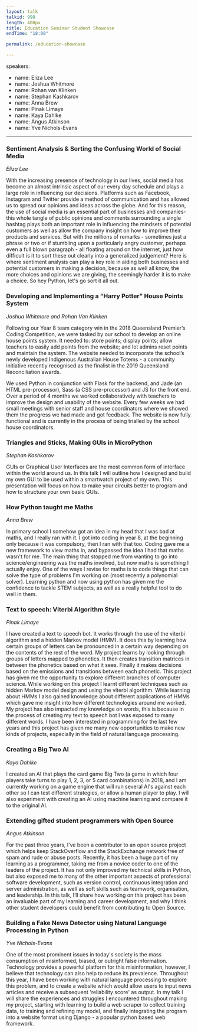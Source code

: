 ```yaml
---
layout: talk
talkid: 998
length: 400px
title: Education Seminar Student Showcase
endTime: "18:00"

permalink: /education-showcase

---
```

speakers: 
 - name: Eliza Lee
 - name: Joshua Whitmore
 - name: Rohan van Klinken
 - name: Stephan Kashkarov
 - name: Anna Brew
 - name: Pinak Limaye 
 - name: Kaya Dahlke
 - name: Angus Atkinson 
 - name: Yve Nichols-Evans

---

### Sentiment Analysis & Sorting the Confusing World of Social Media
_Eliza Lee_

With the increasing presence of technology in our lives, social media has become an almost intrinsic aspect of our every day schedule and plays a large role in influencing our decisions. Platforms such as Facebook, Instagram and Twitter provide a method of communication and has allowed us to spread our opinions and ideas across the globe. And for this reason, the use of social media is an essential part of businesses and companies- this whole tangle of public opinions and comments surrounding a single hashtag plays both an important role in influencing the mindsets of potential customers as well as allow the company insight on how to improve their products and services. But with the millions of remarks - sometimes just a phrase or two or if stumbling upon a particularly angry customer, perhaps even a full blown paragraph - all floating around on the internet, just how difficult is it to sort these out clearly into a generalized judgement? Here is where sentiment analysis can play a key role in aiding both businesses and potential customers in making a decision, because as well all know, the more choices and opinions we are giving, the seemingly harder it is to make a choice. So hey Python, let's go sort it all out.


### Developing and Implementing a “Harry Potter” House Points System 
_Joshua Whitmore and Rohan Van Klinken_

Following our Year 8 team category win in the 2018 Queensland Premier’s Coding Competition, we were tasked by our school to develop an online house points system. It needed to: store points; display points; allow teachers to easily add points from the website; and let admins reset points and maintain the system. The website needed to incorporate the school’s newly developed Indigenous Australian House Totems - a community initiative recently recognised as the finalist in the 2019 Queensland Reconciliation awards.

We used Python in conjunction with Flask for the backend, and Jade (an HTML pre-processor), Sass (a CSS pre-processor) and JS for the front end. Over a period of 4 months we worked collaboratively with teachers to improve the design and usability of the website. Every few weeks we had small meetings with senior staff and house coordinators where we showed them the progress we had made and got feedback. The website is now fully functional and is currently in the process of being trialled by the school house coordinators.


### Triangles and Sticks, Making GUIs in MicroPython
_Stephan Kashkarov_

GUIs or Graphical User Interfaces are the most common form of interface within the world around us. In this talk I will outline how I designed and build my own GUI to be used within a smartwatch project of my own. This presentation will focus on how to make your circuits better to program and how to structure your own basic GUIs.


### How Python taught me Maths
_Anna Brew_

In primary school I somehow got an idea in my head that I was bad at maths, and I really ran with it. I got into coding in year 8, at the beginning only because it was compulsory, then I ran with that too. Coding gave me a new framework to view maths in, and bypassed the idea I had that maths wasn't for me. The main thing that stopped me from wanting to go into science/engineering was the maths involved, but now maths is something I actually enjoy. One of the ways I revise for maths is to code things that can solve the type of problems I'm working on (most recently a polynomial solver). Learning python and now using python has given me the confidence to tackle STEM subjects, as well as a really helpful tool to do well in them.


### Text to speech: Viterbi Algorithm Style
_Pinak Limaye_

I have created a text to speech bot. It works through the use of the viterbi algorithm and a hidden Markov model (HMM). It does this by learning how certain groups of letters can be pronounced in a certain way depending on the contents of the rest of the word. My project learns by looking through groups of letters mapped to phonetics. It then creates transition matrices in between the phonetics based on what it sees. Finally it makes decisions based on the emissions and transitions between each phonetic. This project has given me the opportunity to explore different branches of computer science. While working on this project I learnt different techniques such as hidden Markov model design and using the viterbi algorithm. While learning about HMMs I also gained knowledge about different applications of HMMs which gave me insight into how different technologies around me worked. My project has also impacted my knowledge on words, this is because in the process of creating my text to speech bot I was exposed to many different words. I have been interested in programming for the last few years and this project has given me many new opportunities to make new kinds of projects, especially in the field of natural language processing.


### Creating a Big Two AI
_Kaya Dahlke_

I created an AI that plays the card game Big Two (a game in which four players take turns to play 1, 2, 3, or 5 card combinations) in 2018, and I am currently working on a game engine that will run several AI's against each other so I can test different strategies, or allow a human player to play. I will also experiment with creating an AI using machine learning and compare it to the original AI.


### Extending gifted student programmers with Open Source
_Angus Atkinson_

For the past three years, I’ve been a contributor to an open source project which helps keep StackOverflow and the StackExchange network free of spam and rude or abuse posts. Recently, it has been a huge part of my learning as a programmer, taking me from a novice coder to one of the leaders of the project. It has not only improved my technical skills in Python, but also exposed me to many of the other important aspects of professional software development, such as version control, continuous integration and server administration, as well as soft skills such as teamwork, organisation, and leadership. In this talk, I’ll share how working on this project has been an invaluable part of my learning and career development, and why I think other student developers could benefit from contributing to Open Source.


### Building a Fake News Detector using Natural Language Processing in Python
_Yve Nichols-Evans_

One of the most prominent issues in today's society is the mass consumption of misinformed, biased, or outright false information. Technology provides a powerful platform for this misinformation, however, I believe that technology can also help to reduce its prevalence. Throughout this year, I have been working with natural language processing to explore this problem, and to create a website which would allow users to input news articles and receive a subsequent 'reliability score' as output. In my talk I will share the experiences and struggles I encountered throughout making my project, starting with learning to build a web scraper to collect training data, to training and refining my model, and finally integrating the program into a website format using Django - a popular python based web framework.
